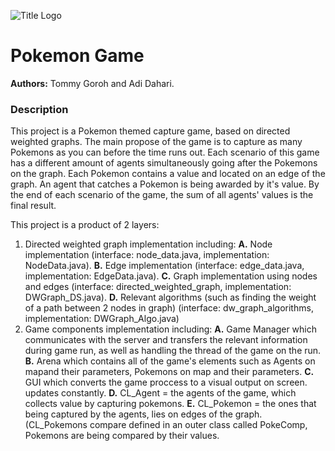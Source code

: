 ![Title Logo](https://www.pikpng.com/pngl/m/31-319697_pokemon-logo-png-transparent-pokemon-logo-png-images.png)

# Pokemon Game

**Authors:** Tommy Goroh and Adi Dahari.



### Description
This project is a Pokemon themed capture game, based on directed weighted graphs. 
The main propose of the game is to capture as many Pokemons as you can before the time runs out.
Each scenario of this game has a different amount of agents simultaneously going after the Pokemons on the graph.
Each Pokemon contains a value and located on an edge of the graph.
An agent that catches a Pokemon is being awarded by it's value.
By the end of each scenario of the game, the sum of all agents' values is the final result.

This project is a product of 2 layers:
1. Directed weighted graph implementation including:
	**A.** Node implementation 
	(interface: node_data.java, implementation: NodeData.java).
	**B.** Edge implementation 
	(interface: edge_data.java, implementation: EdgeData.java).
	**C.** Graph implementation using nodes and edges 
	(interface: directed_weighted_graph, implementation: DWGraph_DS.java).
	**D.** Relevant algorithms (such as finding the weight of a path between 2 nodes in graph)
	(interface: dw_graph_algorithms, implementation: DWGraph_Algo.java)
2. Game components implementation including:
	**A.** Game Manager which communicates with the server and transfers the relevant information during game run, as well as handling the thread of the game on the run.
	**B.** Arena which contains all of the game's elements such as Agents on mapand their parameters, Pokemons on map and their parameters.
	**C.** GUI which converts the game proccess to a visual output on screen. updates constantly.
	**D.** CL_Agent = the agents of the game, which collects value by capturing pokemons.
	**E.** CL_Pokemon = the ones that being captured by the agents, lies on edges of the graph.
	(CL_Pokemons compare defined in an outer class called PokeComp, Pokemons are being compared by their values.


